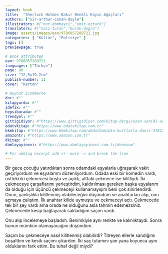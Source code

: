 ```yaml
---
layout: book
title:  "Sherlock Holmes Bakır Renkli Kayın Ağaçları"
authors: ["sir-arthur-conan-doyle"]
illustrators: #["nur-dombayci","umit-ozturk"]
translators: #["naci-turan","burak-dogru"]
image: assets/images/ean/9786057288721.jpg
categories: [ "Kültür", "Polisiye" ]
tags: []
previewpage: true

# Book attributes
ean: 9786057288721
languages: ["Türkçe"]
page: 80
size: "12,5x19.2cm"
publish-number: 11
cover: "Karton"

# Buyout Ecommerce
dnr: #""
kitapyurdu: #""
idefix: #""
hepsiburada: #""
trendyol: #""
gittigidiyor: #"https://www.gittigidiyor.com/kitap-dergi/ezan-sehidi-adnan-menderes_pdp_732728793"
odatvkitap: #"https://www.odatvkitap.com.tr"
bkmkitap: #"https://www.bkmkitap.com/abdulhamidin-kurtlarla-dansi-578226"
amazontr: #"https://www.amazon.com.tr"
dkitap: #""
damlayayinevi: #"https://www.damlayayinevi.com.tr/donusum"

# For adding excerpt add <!--more--> and break the line
---
```

Bir gece çocuğu yatırdıktan sonra odamdaki eşyalarla uğraşarak vakit geçiriyordum ve eşyalarımı düzenliyordum. Odada eski bir komedin vardı, üstteki iki çekmecesi boştu ve açıktı, alttaki çekmece ise kilitliydi. İki çekmeceye çarşaflarımı yerleştirdim, kaldırılması gereken başka eşyalarım da olduğu için
üçüncü çekmeceyi kullanamayışım beni çok sinirlendirdi. Onun, yanlışlıkla kilitlenmiş olabileceğini düşündüm ve anahtarları alıp, onu açmaya çalıştım. İlk anahtar kilide uymuştu ve çekmeceyi açtı. Çekmecede tek bir şey vardı ama orada ne olduğunu asla tahmin edemezsiniz. Çekmecede kesip bağlayarak
sakladığım saçım vardı.

Onu alıp incelemeye başladım. Benimkiyle aynı renkte ve kalınlıktaydı. Sonra bunun mümkün olamayacağını düşündüm.

Saçım bu çekmeceye nasıl kilitlenmiş olabilirdi? Titreyen ellerle sandığımı boşalttım ve kesik saçımı çıkardım. İki saç tutamını yan yana koyunca aynı olduklarını fark ettim. Bu tuhaf değil miydi?


<!--more--> 